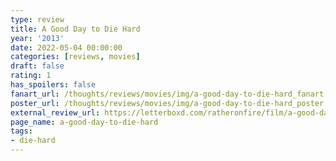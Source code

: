 ```yaml
---
type: review
title: A Good Day to Die Hard
year: '2013'
date: 2022-05-04 00:00:00
categories: [reviews, movies]
draft: false
rating: 1
has_spoilers: false
fanart_url: /thoughts/reviews/movies/img/a-good-day-to-die-hard_fanart.png
poster_url: /thoughts/reviews/movies/img/a-good-day-to-die-hard_poster.png
external_review_url: https://letterboxd.com/ratheronfire/film/a-good-day-to-die-hard/
page_name: a-good-day-to-die-hard
tags:
- die-hard
---
```


